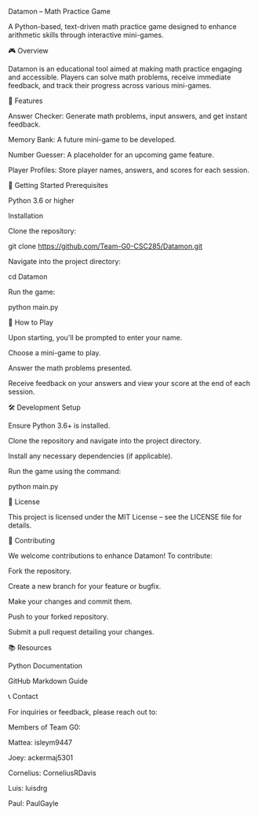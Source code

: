 Datamon – Math Practice Game

A Python-based, text-driven math practice game designed to enhance arithmetic skills through interactive mini-games.

🎮 Overview

Datamon is an educational tool aimed at making math practice engaging and accessible. Players can solve math problems, receive immediate feedback, and track their progress across various mini-games.

🧩 Features

Answer Checker: Generate math problems, input answers, and get instant feedback.

Memory Bank: A future mini-game to be developed.

Number Guesser: A placeholder for an upcoming game feature.

Player Profiles: Store player names, answers, and scores for each session.

🚀 Getting Started
Prerequisites

Python 3.6 or higher

Installation

Clone the repository:

git clone https://github.com/Team-G0-CSC285/Datamon.git


Navigate into the project directory:

cd Datamon


Run the game:

python main.py

🧪 How to Play

Upon starting, you'll be prompted to enter your name.

Choose a mini-game to play.

Answer the math problems presented.

Receive feedback on your answers and view your score at the end of each session.

🛠️ Development Setup

Ensure Python 3.6+ is installed.

Clone the repository and navigate into the project directory.

Install any necessary dependencies (if applicable).

Run the game using the command:

python main.py

📄 License

This project is licensed under the MIT License – see the LICENSE
 file for details.

🤝 Contributing

We welcome contributions to enhance Datamon! To contribute:

Fork the repository.

Create a new branch for your feature or bugfix.

Make your changes and commit them.

Push to your forked repository.

Submit a pull request detailing your changes.

📚 Resources

Python Documentation

GitHub Markdown Guide

📞 Contact

For inquiries or feedback, please reach out to:

Members of Team G0: 

Mattea: isleym9447

Joey: ackermaj5301

Cornelius: CorneliusRDavis

Luis: luisdrg

Paul: PaulGayle
